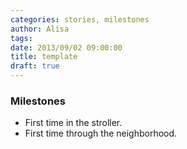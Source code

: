 ```yaml
---
categories: stories, milestones 
author: Alisa
tags: 
date: 2013/09/02 09:00:00
title: template
draft: true
---
```




### Milestones
* First time in the stroller.
* First time through the neighborhood.
